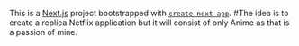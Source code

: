 This is a [Next.js](https://nextjs.org/) project bootstrapped with [`create-next-app`](https://github.com/vercel/next.js/tree/canary/packages/create-next-app).
#The idea is to create a replica Netflix application but it will consist of only Anime as that is a passion of mine. 
